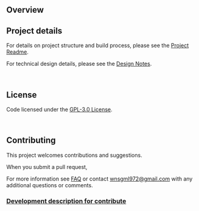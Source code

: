 ## Overview

## Project details

For details on project structure and build process, please see the [Project Readme](/Design_Readme.md).

For technical design details, please see the [Design Notes](/Project_Readme.md).

<br/>

## License

Code licensed under the [GPL-3.0 License](/LICENSE).

<br/>

## Contributing

This project welcomes contributions and suggestions. 

When you submit a pull request, 

For more information see [FAQ](/FAQ.md) or contact wnsgml972@gmail.com with any additional questions or comments.

### [Development description for contribute](/Dev.md)
